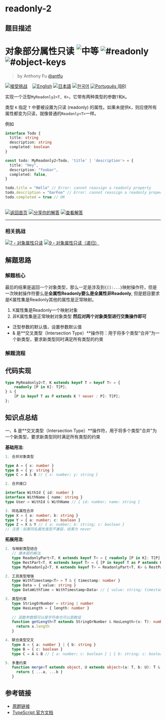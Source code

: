 # readonly-2

## 题目描述

<!--info-header-start--><h1>对象部分属性只读 <img src="https://img.shields.io/badge/-%E4%B8%AD%E7%AD%89-d9901a" alt="中等"/> <img src="https://img.shields.io/badge/-%23readonly-999" alt="#readonly"/> <img src="https://img.shields.io/badge/-%23object--keys-999" alt="#object-keys"/></h1><blockquote><p>by Anthony Fu <a href="https://github.com/antfu" target="_blank">@antfu</a></p></blockquote><p><a href="https://tsch.js.org/8/play/zh-CN" target="_blank"><img src="https://img.shields.io/badge/-%E6%8E%A5%E5%8F%97%E6%8C%91%E6%88%98-3178c6?logo=typescript&logoColor=white" alt="接受挑战"/></a> &nbsp;&nbsp;&nbsp;<a href="./README.md" target="_blank"><img src="https://img.shields.io/badge/-English-gray" alt="English"/></a>  <a href="./README.ja.md" target="_blank"><img src="https://img.shields.io/badge/-%E6%97%A5%E6%9C%AC%E8%AA%9E-gray" alt="日本語"/></a>  <a href="./README.ko.md" target="_blank"><img src="https://img.shields.io/badge/-%ED%95%9C%EA%B5%AD%EC%96%B4-gray" alt="한국어"/></a>  <a href="./README.pt-BR.md" target="_blank"><img src="https://img.shields.io/badge/-Portugu%C3%AAs%20(BR)-gray" alt="Português (BR)"/></a> </p><!--info-header-end-->

实现一个泛型`MyReadonly2<T, K>`，它带有两种类型的参数`T`和`K`。

类型 `K` 指定 `T` 中要被设置为只读 (readonly) 的属性。如果未提供`K`，则应使所有属性都变为只读，就像普通的`Readonly<T>`一样。

例如

```ts
interface Todo {
  title: string
  description: string
  completed: boolean
}

const todo: MyReadonly2<Todo, 'title' | 'description'> = {
  title: "Hey",
  description: "foobar",
  completed: false,
}

todo.title = "Hello" // Error: cannot reassign a readonly property
todo.description = "barFoo" // Error: cannot reassign a readonly property
todo.completed = true // OK
```

<!--info-footer-start--><br><a href="../../README.zh-CN.md" target="_blank"><img src="https://img.shields.io/badge/-%E8%BF%94%E5%9B%9E%E9%A6%96%E9%A1%B5-grey" alt="返回首页"/></a> <a href="https://tsch.js.org/8/answer/zh-CN" target="_blank"><img src="https://img.shields.io/badge/-%E5%88%86%E4%BA%AB%E4%BD%A0%E7%9A%84%E8%A7%A3%E7%AD%94-teal" alt="分享你的解答"/></a> <a href="https://tsch.js.org/8/solutions" target="_blank"><img src="https://img.shields.io/badge/-%E6%9F%A5%E7%9C%8B%E8%A7%A3%E7%AD%94-de5a77?logo=awesome-lists&logoColor=white" alt="查看解答"/></a> <hr><h3>相关挑战</h3><a href="https://github.com/type-challenges/type-challenges/blob/main/questions/00007-easy-readonly/README.zh-CN.md" target="_blank"><img src="https://img.shields.io/badge/-7%E3%83%BB%E5%AF%B9%E8%B1%A1%E5%B1%9E%E6%80%A7%E5%8F%AA%E8%AF%BB-7aad0c" alt="7・对象属性只读"/></a>  <a href="https://github.com/type-challenges/type-challenges/blob/main/questions/00009-medium-deep-readonly/README.zh-CN.md" target="_blank"><img src="https://img.shields.io/badge/-9%E3%83%BB%E5%AF%B9%E8%B1%A1%E5%B1%9E%E6%80%A7%E5%8F%AA%E8%AF%BB%EF%BC%88%E9%80%92%E5%BD%92%EF%BC%89-d9901a" alt="9・对象属性只读（递归）"/></a> <!--info-footer-end-->


## 解题思路

### 解题核心

最后的结果是返回一个对象类型，那么一定是涉及到`{[]:...}`映射操作符，但是一次映射操作符要么是**全属性Readonly要么是全属性非Readonly**, 但是题目要求是K属性集是Readonly其他的属性是正常映射。
1. K属性集是Readonly一个映射对象
2. 非K属性集是正常映射对象类型
**然后对两个对象类型进行交集操作即可**

- 泛型参数的默认值，设置参数默认值
- & 是**交叉类型（Intersection Type）**操作符：用于将多个类型“合并”为一个新类型，要求新类型同时满足所有类型的约束

### 解题流程

## 代码实现

```typescript
type MyReadonly2<T, K extends keyof T = keyof T> = {
	readonly [P in K]: T[P];
} & {
	[P in keyof T as P extends K ? never : P]: T[P];
};
```

## 知识点总结

一、& 是**交叉类型（Intersection Type）**操作符，用于将多个类型"合并"为一个新类型，要求新类型同时满足所有类型的约束

**基础用法**:

   ```typescript
1. 合并对象类型

   type A = { x: number }
   type B = { y: string }
   type C = A & B // { x: number; y: string }

2. 合并接口

   interface WithId { id: number }
   interface WithName { name: string }
   type User = WithId & WithName // { id: number; name: string }
   
3. 同名属性合并
   type X = { a: number; b: string }
   type Y = { a: number; c: boolean }
   type Z = X & Y // { a: number; b: string; c: boolean }
   // 注意：如果同名属性类型不兼容，结果为 never
```

**拓展用法**:
```typescript
1. 与映射类型结合
   // 像本题的解法
   type ReadonlyPart<T, K extends keyof T> = { readonly [P in K]: T[P] }
   type RestPart<T, K extends keyof T> = { [P in keyof T as P extends K ? never : P]: T[P] }
   type MyReadonly2<T, K extends keyof T> = ReadonlyPart<T, K> & RestPart<T, K>

2. 工具类型增强
   type WithTimestamp<T> = T & { timestamp: number }
   type Data = { value: string }
   type DataWithTime = WithTimestamp<Data> // { value: string; timestamp: number }

3. 类型约束
   type StringOrNumber = string | number
   type HasLength = { length: number }
   
   // 函数参数既可以是字符串也可以是数组
   function getLength<T extends StringOrNumber & HasLength>(x: T): number {
     return x.length
   }

4. 联合类型交叉
   type A = { a: number } | { b: string }
   type B = { c: boolean }
   type C = A & B // { a: number; c: boolean } | { b: string; c: boolean }

5. 多重约束
   function merge<T extends object, U extends object>(a: T, b: U): T & U {
     return { ...a, ...b }
   }
```

## 参考链接

- [原题链接](https://github.com/type-challenges/type-challenges/tree/main/questions/00008-medium-readonly-2)
- [TypeScript 官方文档](https://www.typescriptlang.org/docs/)
